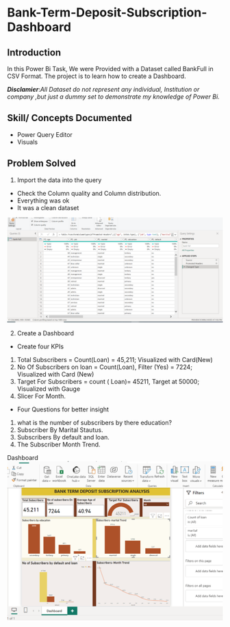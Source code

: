 # Bank-Term-Deposit-Subscription-Dashboard

## Introduction

In this Power Bi Task, We were Provided with a Dataset called BankFull in CSV Format. The project is to learn how to create a Dashboard.

**_Disclamier_**:_All Dataset do not represent any individual, Institution or company ,but just a dummy set to demonstrate my knowledge of Power Bi._


## Skill/ Concepts Documented
  - Power Query Editor
  - Visuals

## Problem Solved
1. Import the data into the query
- Check the Column quality and Column distribution.
- Everything was ok
- It was a clean dataset

![](Clean_Bank_Full.png)

2. Create a Dashboard
- Create four KPIs
1. Total Subscribers = Count(Loan) = 45,211; Visualized with Card(New)
2. No Of Subscribers on loan = Count(Loan), Filter (Yes) = 7224; Visualized with Card (New)
3. Target For Subscribers = count ( Loan)= 45211, Target at 50000; Visualized with Gauge
4. Slicer For Month.

- Four Questions for better insight
1. what is the number of subscribers by there education?
2. Subscriber By Marital Stautus.
3. Subscribers By default and loan.
4. The Subscriber Month Trend.

Dashboard 
![](Bank_term_deposit_subscription_dashboard.png)
